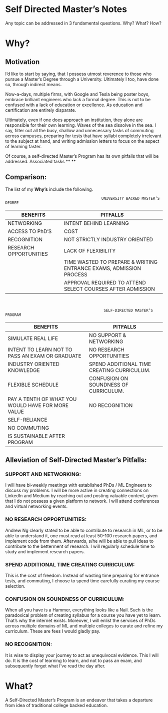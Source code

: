 # Self Directed Master’s Notes

Any topic can be addressed in 3 fundamental questions. Why? What? How? 

# Why?

## Motivation
I’d like to start by saying, that I possess utmost reverence to those who pursue a Master’s Degree through a University. Ultimately I too, have done so, through indirect means.

Now-a-days, multiple firms, with Google and Tesla being poster boys, embrace brilliant engineers who lack a formal degree. This is not to be confused with a lack of education or excellence. As education and certification are entirely disparate.

Ultimately, even if one does approach an institution, they alone are responsible for their own learning. Waves of the sea dissolve in the sea. I say, filter out all the busy, shallow and unnecessary tasks of commuting across campuses, preparing for tests that have syllabi completely irrelevant to the subject at hand, and writing admission letters to focus on the aspect of learning faster. 

Of course, a self-directed Master’s Program has its own pitfalls that will be addressed. Associated tasks **
**

## Comparison:

The list of my **Why’s** include the following.


                                               UNIVERSITY BACKED MASTER’S DEGREE
|  BENEFITS <br/> | PITFALLS<br/> |
|-----|-----|
|  NETWORKING<br/> | INTENT BEHIND LEARNING<br/> |
|  ACCESS TO PhD’S <br/> | COST<br/> |
|  RECOGNITION<br/> | NOT STRICTLY INDUSTRY ORIENTED<br/> |
|  RESEARCH OPPORTUNITIES<br/> | LACK OF FLEXIBILITY<br/> |
|   | TIME WASTED TO PREPARE & WRITING ENTRANCE EXAMS, ADMISSION PROCESS<br/> |
|   | APPROVAL REQUIRED TO ATTEND SELECT COURSES AFTER ADMISSION<br/> |
<br/>

                                                SELF-DIRECTED MASTER’S PROGRAM
|  BENEFITS <br/> | PITFALLS<br/> |
|-----|-----|
|  SIMULATE REAL LIFE<br/> | NO SUPPORT & NETWORKING<br/> |
|  INTENT TO LEARN NOT TO PASS AN EXAM OR GRADUATE <br/> | NO RESEARCH OPPORTUNITIES<br/> |
|  INDUSTRY ORIENTED KNOWLEDGE<br/> | SPEND ADDITIONAL TIME CREATING CURRICULUM.<br/> |
|  FLEXIBLE SCHEDULE<br/> | CONFUSION ON SOUNDNESS OF CURRICULUM.<br/> |
|  PAY A TENTH OF WHAT YOU WOULD HAVE FOR MORE VALUE<br/> | NO RECOGNITION<br/> |
|  SELF-RELIANCE<br/> |  |
|  NO COMMUTING<br/> |  |
|  IS SUSTAINABLE AFTER PROGRAM<br/> |  |


## Alleviation of Self-Directed Master’s Pitfalls:
### SUPPORT AND NETWORKING:
I will have bi-weekly meetings with established PhDs / ML Engineers to discuss my problems.
I will be more active in creating connections on LinkedIn and Medium by reaching out and posting valuable content, given that I do not possess a given platform to network. 
I will attend conferences and virtual networking events.

### NO RESEARCH OPPORTUNITIES:
Andrew Ng clearly stated to be able to contribute to research in ML, or to be able to understand it, one must read at least 50-100 research papers, and implement code from them. Afterwards, s/he will be able to pull ideas to contribute to the betterment of research.
I will regularly schedule time to study and implement research papers.

### SPEND ADDITIONAL TIME CREATING CURRICULUM:
This is the cost of freedom. Instead of wasting time preparing for entrance tests, and commuting, I choose to spend time carefully curating my course selection.

### CONFUSION ON SOUNDNESS OF CURRICULUM:
When all you have is a Hammer, everything looks like a Nail. Such is the paradoxical problem of creating syllabus for a course you have yet to learn. That’s why the internet exists. Moreover, I will enlist the services of PhDs across multiple domains of ML and multiple colleges to curate and refine my curriculum. These are fees I would gladly pay. 

### NO RECOGNITION:
It is wise to display your journey to act as unequivocal evidence. This I will do. It is the cost of learning to learn, and not to  pass an exam, and subsequently forget what I’ve read the day after.

# What?
A Self-Directed Master’s Program is an endeavor that takes a departure from idea of traditional college backed education.
